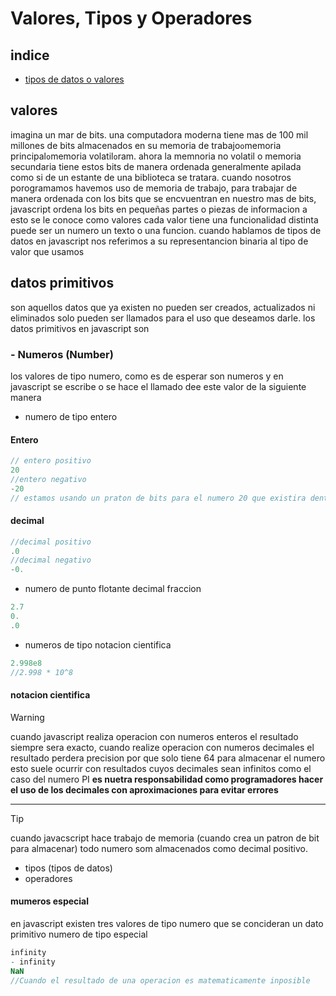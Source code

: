 # Valores, Tipos y Operadores
## indice
- [ tipos de datos o valores](#valores)
## valores
imagina un mar de bits. una computadora moderna tiene mas de 100 mil millones de bits almacenados en su memoria de trabajo`o`memoria principal`o`memoria volatil`o`ram.
ahora la memnoria no volatil o memoria secundaria tiene estos bits de manera ordenada generalmente apilada como si de un estante de una biblioteca se tratara.
cuando nosotros porogramamos havemos uso de memoria de trabajo, para trabajar de manera ordenada con los bits que se encvuentran en nuestro mas de bits, javascript ordena los bits en pequeñas partes o piezas de informacion a esto se le conoce como valores
cada valor tiene una funcionalidad distinta puede ser un numero un texto o una funcion.
cuando hablamos de tipos de datos en javascript
nos referimos a su representancion binaria al tipo de valor que usamos

## datos primitivos
son aquellos datos que ya existen no pueden ser creados, actualizados ni eliminados solo pueden ser llamados para el uso que deseamos darle.
los datos primitivos en javascript son
### - Numeros (Number)
los valores de tipo numero, como es de esperar son numeros y en javascript se escribe o se hace el llamado dee este valor de la siguiente manera
- numero de tipo entero
#### Entero
```js
// entero positivo
20
//entero negativo
-20
// estamos usando un praton de bits para el numero 20 que existira dentro de la memoria de trabajo.
```
#### decimal
```js
//decimal positivo
.0
//decimal negativo
-0.
```

- numero de punto flotante decimal fraccion
```js
2.7
0.
.0
```
- numeros de tipo notacion cientifica
```js
2.998e8
//2.998 * 10^8
```
#### notacion cientifica
>[!WARNING]
> cuando javascript realiza operacion con numeros enteros el resultado siempre sera exacto, cuando realize operacion con numeros decimales el resultado perdera precision por que solo tiene 64 para almacenar el numero esto suele ocurrir con resultados cuyos decimales sean infinitos como el caso del numero PI **es nuetra responsabilidad como programadores hacer el uso de los decimales con aproximaciones para evitar errores**
---
> [!TIP]
> cuando javacscript hace trabajo de memoria (cuando crea un patron de bit para almacenar) todo numero som almacenados como decimal positivo.

- tipos (tipos de datos)
- operadores

#### mumeros especial
en javascript existen tres valores de tipo numero que se concideran un dato primitivo numero de tipo especial
```js
infinity
- infinity
NaN
//Cuando el resultado de una operacion es matematicamente inposible
```